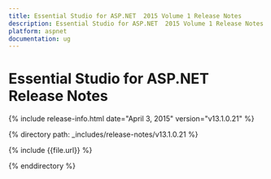 ```yaml
---
title: Essential Studio for ASP.NET  2015 Volume 1 Release Notes  
description: Essential Studio for ASP.NET  2015 Volume 1 Release Notes  
platform: aspnet
documentation: ug
---
```


# Essential Studio for ASP.NET  Release Notes  

{% include release-info.html date="April 3, 2015"  version="v13.1.0.21" %} 


{% directory path: _includes/release-notes/v13.1.0.21 %}

{% include {{file.url}} %}

{% enddirectory %}